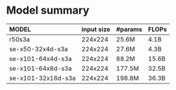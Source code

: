 # Model summary

| MODEL              | input size | #params | FLOPs |
|:-------------------|------------|---------|-------|
| r50s3a             | 224x224    | 25.6M   | 4.1B  |
| se-x50-32x4d-s3a   | 224x224    | 27.6M   | 4.3B  |
| se-x101-64x4d-s3a  | 224x224    | 88.2M   | 15.6B |
| se-x101-64x8d-s3a  | 224x224    | 177.5M  | 32.5B |
| se-x101-32x16d-s3a | 224x224    | 198.8M  | 36.3B |

